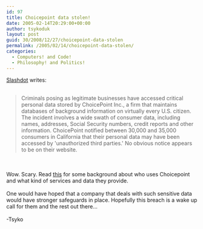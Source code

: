 ```yaml
---
id: 97
title: Choicepoint data stolen!
date: 2005-02-14T20:29:00+00:00
author: tsykoduk
layout: post
guid: 30/2008/12/27/choicepoint-data-stolen
permalink: /2005/02/14/choicepoint-data-stolen/
categories:
  - Computers! and Code!
  - Philosophy! and Politics!
---
```

<p><a href="http://slashdot.org/">Slashdot</a> writes:<br /><br /><blockquote>Criminals posing as legitimate businesses have accessed critical personal data stored by ChoicePoint Inc., a firm that maintains databases of background information on virtually every U.S. citizen. The incident involves a wide swath of consumer data, including names, addresses, Social Security numbers, credit reports and other information. ChoicePoint notified between 30,000 and 35,000 consumers in California that their personal data may have been accessed by 'unauthorized third parties.' No obvious notice appears to be on their website.</blockquote><br /><br />Wow. Scary. Read <a href="http://www.epic.org/privacy/choicepoint/">this</a> for some background about who uses Choicepoint and what kind of services and data they provide.<br /><br />One would have hoped that a company that deals with such sensitive data would have stronger safeguards in place. Hopefully this breach is a wake up call for them and the rest out there...<br /><br />-Tsyko</p>